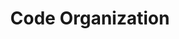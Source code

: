 ---
title: Code Organization
description: Optimize your Angular code for developer happiness
weight: 7
lastmod: 2021-11-01T10:23:30-09:00
draft: false
vimeo: 348514981
emoji: 🤗
chapter_start: Ionic Angular Fundamentals
free: true
---